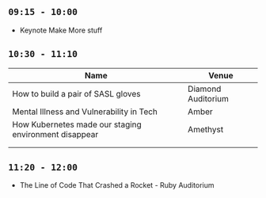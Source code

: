 
## ` 09:15 - 10:00 ` 
- Keynote Make More stuff

## ` 10:30 - 11:10 ` 

|Name|Venue|
|---|---|
|How to build a pair of SASL gloves|Diamond Auditorium|
|Mental Illness and Vulnerability in Tech|Amber|
|How Kubernetes made our staging environment disappear|Amethyst|
|||
|||

## ` 11:20 - 12:00 `
- The Line of Code That Crashed a Rocket - Ruby Auditorium

## `  `